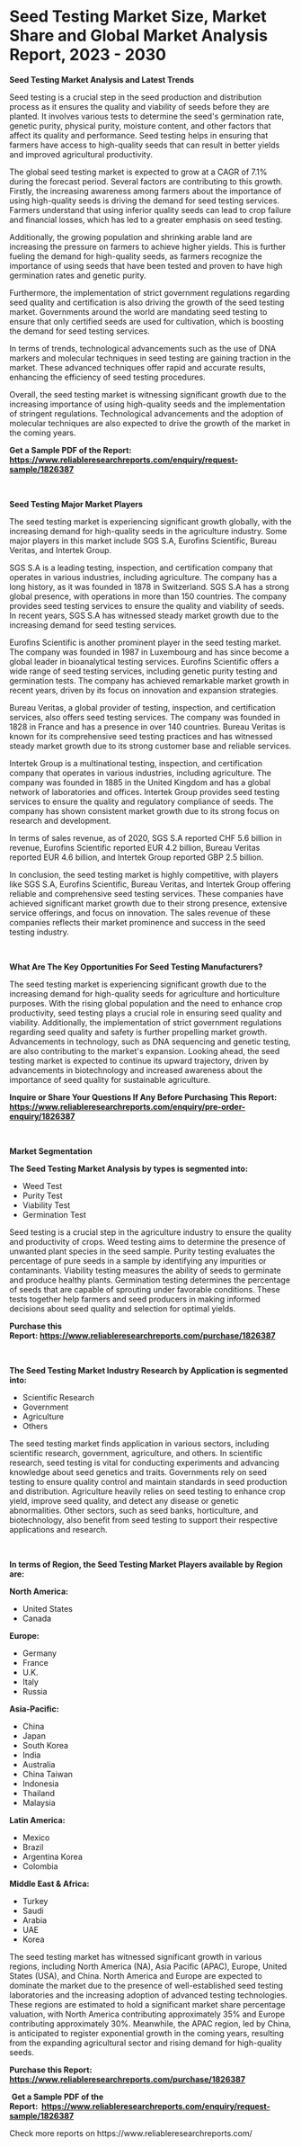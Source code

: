 <p><h1>Seed Testing Market Size, Market Share and Global Market Analysis Report, 2023 - 2030</h1></p><p><strong>Seed Testing Market Analysis and Latest Trends</strong></p>
<p><p>Seed testing is a crucial step in the seed production and distribution process as it ensures the quality and viability of seeds before they are planted. It involves various tests to determine the seed's germination rate, genetic purity, physical purity, moisture content, and other factors that affect its quality and performance. Seed testing helps in ensuring that farmers have access to high-quality seeds that can result in better yields and improved agricultural productivity.</p><p>The global seed testing market is expected to grow at a CAGR of 7.1% during the forecast period. Several factors are contributing to this growth. Firstly, the increasing awareness among farmers about the importance of using high-quality seeds is driving the demand for seed testing services. Farmers understand that using inferior quality seeds can lead to crop failure and financial losses, which has led to a greater emphasis on seed testing.</p><p>Additionally, the growing population and shrinking arable land are increasing the pressure on farmers to achieve higher yields. This is further fueling the demand for high-quality seeds, as farmers recognize the importance of using seeds that have been tested and proven to have high germination rates and genetic purity.</p><p>Furthermore, the implementation of strict government regulations regarding seed quality and certification is also driving the growth of the seed testing market. Governments around the world are mandating seed testing to ensure that only certified seeds are used for cultivation, which is boosting the demand for seed testing services.</p><p>In terms of trends, technological advancements such as the use of DNA markers and molecular techniques in seed testing are gaining traction in the market. These advanced techniques offer rapid and accurate results, enhancing the efficiency of seed testing procedures.</p><p>Overall, the seed testing market is witnessing significant growth due to the increasing importance of using high-quality seeds and the implementation of stringent regulations. Technological advancements and the adoption of molecular techniques are also expected to drive the growth of the market in the coming years.</p></p>
<p><strong>Get a Sample PDF of the Report:&nbsp; <a href="https://www.reliableresearchreports.com/enquiry/request-sample/1826387">https://www.reliableresearchreports.com/enquiry/request-sample/1826387</a></strong></p>
<p>&nbsp;</p>
<p><strong>Seed Testing Major Market Players</strong></p>
<p><p>The seed testing market is experiencing significant growth globally, with the increasing demand for high-quality seeds in the agriculture industry. Some major players in this market include SGS S.A, Eurofins Scientific, Bureau Veritas, and Intertek Group. </p><p>SGS S.A is a leading testing, inspection, and certification company that operates in various industries, including agriculture. The company has a long history, as it was founded in 1878 in Switzerland. SGS S.A has a strong global presence, with operations in more than 150 countries. The company provides seed testing services to ensure the quality and viability of seeds. In recent years, SGS S.A has witnessed steady market growth due to the increasing demand for seed testing services. </p><p>Eurofins Scientific is another prominent player in the seed testing market. The company was founded in 1987 in Luxembourg and has since become a global leader in bioanalytical testing services. Eurofins Scientific offers a wide range of seed testing services, including genetic purity testing and germination tests. The company has achieved remarkable market growth in recent years, driven by its focus on innovation and expansion strategies.</p><p>Bureau Veritas, a global provider of testing, inspection, and certification services, also offers seed testing services. The company was founded in 1828 in France and has a presence in over 140 countries. Bureau Veritas is known for its comprehensive seed testing practices and has witnessed steady market growth due to its strong customer base and reliable services.</p><p>Intertek Group is a multinational testing, inspection, and certification company that operates in various industries, including agriculture. The company was founded in 1885 in the United Kingdom and has a global network of laboratories and offices. Intertek Group provides seed testing services to ensure the quality and regulatory compliance of seeds. The company has shown consistent market growth due to its strong focus on research and development.</p><p>In terms of sales revenue, as of 2020, SGS S.A reported CHF 5.6 billion in revenue, Eurofins Scientific reported EUR 4.2 billion, Bureau Veritas reported EUR 4.6 billion, and Intertek Group reported GBP 2.5 billion.</p><p>In conclusion, the seed testing market is highly competitive, with players like SGS S.A, Eurofins Scientific, Bureau Veritas, and Intertek Group offering reliable and comprehensive seed testing services. These companies have achieved significant market growth due to their strong presence, extensive service offerings, and focus on innovation. The sales revenue of these companies reflects their market prominence and success in the seed testing industry.</p></p>
<p>&nbsp;</p>
<p><strong>What Are The Key Opportunities For Seed Testing Manufacturers?</strong></p>
<p><p>The seed testing market is experiencing significant growth due to the increasing demand for high-quality seeds for agriculture and horticulture purposes. With the rising global population and the need to enhance crop productivity, seed testing plays a crucial role in ensuring seed quality and viability. Additionally, the implementation of strict government regulations regarding seed quality and safety is further propelling market growth. Advancements in technology, such as DNA sequencing and genetic testing, are also contributing to the market's expansion. Looking ahead, the seed testing market is expected to continue its upward trajectory, driven by advancements in biotechnology and increased awareness about the importance of seed quality for sustainable agriculture.</p></p>
<p><strong>Inquire or Share Your Questions If Any Before Purchasing This Report: <a href="https://www.reliableresearchreports.com/enquiry/pre-order-enquiry/1826387">https://www.reliableresearchreports.com/enquiry/pre-order-enquiry/1826387</a></strong></p>
<p>&nbsp;</p>
<p><strong>Market Segmentation</strong></p>
<p><strong>The Seed Testing Market Analysis by types is segmented into:</strong></p>
<p><ul><li>Weed Test</li><li>Purity Test</li><li>Viability Test</li><li>Germination Test</li></ul></p>
<p><p>Seed testing is a crucial step in the agriculture industry to ensure the quality and productivity of crops. Weed testing aims to determine the presence of unwanted plant species in the seed sample. Purity testing evaluates the percentage of pure seeds in a sample by identifying any impurities or contaminants. Viability testing measures the ability of seeds to germinate and produce healthy plants. Germination testing determines the percentage of seeds that are capable of sprouting under favorable conditions. These tests together help farmers and seed producers in making informed decisions about seed quality and selection for optimal yields.</p></p>
<p><strong>Purchase this Report:&nbsp;<a href="https://www.reliableresearchreports.com/purchase/1826387">https://www.reliableresearchreports.com/purchase/1826387</a></strong></p>
<p>&nbsp;</p>
<p><strong>The Seed Testing Market Industry Research by Application is segmented into:</strong></p>
<p><ul><li>Scientific Research</li><li>Government</li><li>Agriculture</li><li>Others</li></ul></p>
<p><p>The seed testing market finds application in various sectors, including scientific research, government, agriculture, and others. In scientific research, seed testing is vital for conducting experiments and advancing knowledge about seed genetics and traits. Governments rely on seed testing to ensure quality control and maintain standards in seed production and distribution. Agriculture heavily relies on seed testing to enhance crop yield, improve seed quality, and detect any disease or genetic abnormalities. Other sectors, such as seed banks, horticulture, and biotechnology, also benefit from seed testing to support their respective applications and research.</p></p>
<p>&nbsp;</p>
<p><strong>In terms of Region, the Seed Testing Market Players available by Region are:</strong></p>
<p>
    <p> <strong> North America: </strong>
        <ul>
            <li>United States</li>
            <li>Canada</li>
        </ul>
        </p> 
    <p> <strong> Europe: </strong>
        <ul>
            <li>Germany</li>
            <li>France</li>
            <li>U.K.</li>
            <li>Italy</li>
            <li>Russia</li>
        </ul>
        </p> 
    <p> <strong> Asia-Pacific: </strong>
        <ul>
            <li>China</li>
            <li>Japan</li>
            <li>South Korea</li>
            <li>India</li>
            <li>Australia</li>
            <li>China Taiwan</li>
            <li>Indonesia</li>
            <li>Thailand</li>
            <li>Malaysia</li>
        </ul>
        </p> 
    <p> <strong> Latin America: </strong>
        <ul>
            <li>Mexico</li>
            <li>Brazil</li>
            <li>Argentina Korea</li>
            <li>Colombia</li>
        </ul>
        </p> 
    <p> <strong> Middle East & Africa: </strong>
        <ul>
            <li>Turkey</li>
            <li>Saudi</li>
            <li>Arabia</li>
            <li>UAE</li>
            <li>Korea</li>
        </ul>
    </p>
    </p>
<p><p>The seed testing market has witnessed significant growth in various regions, including North America (NA), Asia Pacific (APAC), Europe, United States (USA), and China. North America and Europe are expected to dominate the market due to the presence of well-established seed testing laboratories and the increasing adoption of advanced testing technologies. These regions are estimated to hold a significant market share percentage valuation, with North America contributing approximately 35% and Europe contributing approximately 30%. Meanwhile, the APAC region, led by China, is anticipated to register exponential growth in the coming years, resulting from the expanding agricultural sector and rising demand for high-quality seeds.</p></p>
<p><strong>Purchase this Report: <a href="https://www.reliableresearchreports.com/purchase/1826387">https://www.reliableresearchreports.com/purchase/1826387</a></strong></p>
<p>&nbsp;<strong>Get a Sample PDF of the Report:&nbsp;&nbsp;<a href="https://www.reliableresearchreports.com/enquiry/request-sample/1826387">https://www.reliableresearchreports.com/enquiry/request-sample/1826387</a></strong></p>
<p><strong></strong></p>
<p>Check more reports on https://www.reliableresearchreports.com/</p>
